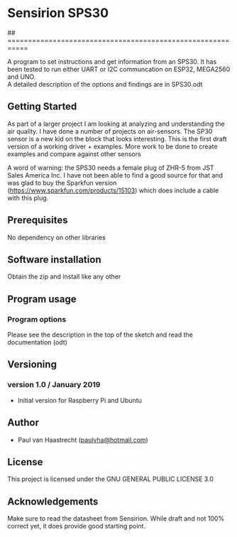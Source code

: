 # Sensirion SPS30
##<br>===========================================================

A program to set instructions and get information from an SPS30. It has been
tested to run either UART or I2C communcation on ESP32, MEGA2560 and UNO.
<br> A detailed description of the options and findings are in SPS30.odt

## Getting Started
As part of a larger project I am looking at analyzing and understanding the air quality.
I have done a number of projects on air-sensors. The SP30 sensor is a new kid on the block
that looks interesting. This is the first draft version of a working driver + examples.
More work to be done to create examples and compare against other sensors

A word of warning: the SPS30 needs a female plug of ZHR-5 from JST Sales America Inc.
I have not been able to find a good source for that and was glad to buy the Sparkfun version
(https://www.sparkfun.com/products/15103) which does include a cable with this plug.

## Prerequisites
No dependency on other libraries

## Software installation
Obtain the zip and install like any other

## Program usage
### Program options
Please see the description in the top of the sketch and read the documentation (odt)


## Versioning

### version 1.0 / January 2019
 * Initial version for Raspberry Pi and Ubuntu

## Author
* Paul van Haastrecht (paulvha@hotmail.com)

## License
This project is licensed under the GNU GENERAL PUBLIC LICENSE 3.0

## Acknowledgements
Make sure to read the datasheet from Sensirion. While draft and not 100% correct yet,
it does provide good starting point.
